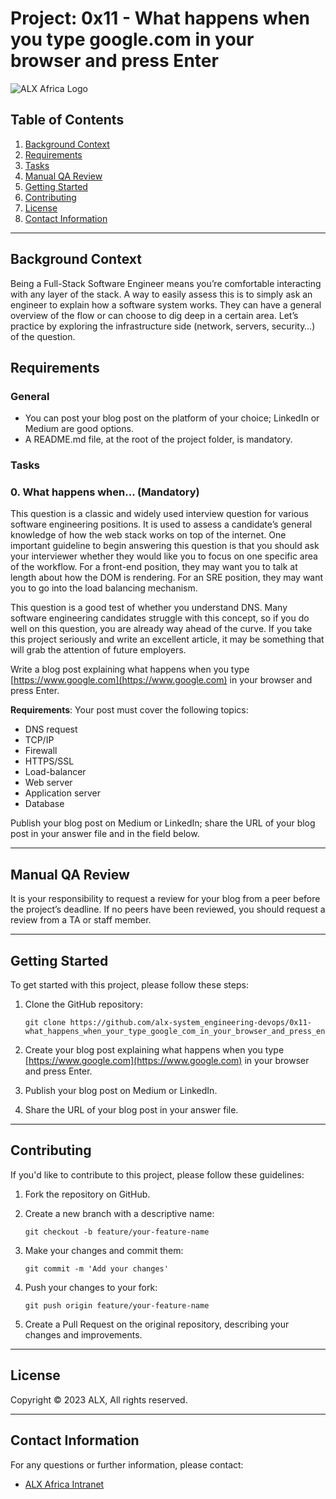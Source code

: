 
# Project: 0x11 - What happens when you type google.com in your browser and press Enter

![ALX Africa Logo](https://intranet.alxswe.com/images/alx-logo.png)

## Table of Contents

1. [Background Context](#background-context)
2. [Requirements](#requirements)
3. [Tasks](#tasks)
4. [Manual QA Review](#manual-qa-review)
5. [Getting Started](#getting-started)
6. [Contributing](#contributing)
7. [License](#license)
8. [Contact Information](#contact-information)

---

## Background Context

Being a Full-Stack Software Engineer means you’re comfortable interacting with any layer of the stack. A way to easily assess this is to simply ask an engineer to explain how a software system works. They can have a general overview of the flow or can choose to dig deep in a certain area. Let’s practice by exploring the infrastructure side (network, servers, security…) of the question.

## Requirements

### General

- You can post your blog post on the platform of your choice; LinkedIn or Medium are good options.
- A README.md file, at the root of the project folder, is mandatory.

### Tasks

### 0. What happens when... (Mandatory)

This question is a classic and widely used interview question for various software engineering positions. It is used to assess a candidate’s general knowledge of how the web stack works on top of the internet. One important guideline to begin answering this question is that you should ask your interviewer whether they would like you to focus on one specific area of the workflow. For a front-end position, they may want you to talk at length about how the DOM is rendering. For an SRE position, they may want you to go into the load balancing mechanism.

This question is a good test of whether you understand DNS. Many software engineering candidates struggle with this concept, so if you do well on this question, you are already way ahead of the curve. If you take this project seriously and write an excellent article, it may be something that will grab the attention of future employers.

Write a blog post explaining what happens when you type [https://www.google.com](https://www.google.com) in your browser and press Enter.

**Requirements**: Your post must cover the following topics:

- DNS request
- TCP/IP
- Firewall
- HTTPS/SSL
- Load-balancer
- Web server
- Application server
- Database

Publish your blog post on Medium or LinkedIn; share the URL of your blog post in your answer file and in the field below.

---

## Manual QA Review

It is your responsibility to request a review for your blog from a peer before the project’s deadline. If no peers have been reviewed, you should request a review from a TA or staff member.

---

## Getting Started

To get started with this project, please follow these steps:

1. Clone the GitHub repository:
   ```
   git clone https://github.com/alx-system_engineering-devops/0x11-what_happens_when_your_type_google_com_in_your_browser_and_press_enter.git
   ```

2. Create your blog post explaining what happens when you type [https://www.google.com](https://www.google.com) in your browser and press Enter.

3. Publish your blog post on Medium or LinkedIn.

4. Share the URL of your blog post in your answer file.

---

## Contributing

If you'd like to contribute to this project, please follow these guidelines:

1. Fork the repository on GitHub.

2. Create a new branch with a descriptive name:

   ```shell
   git checkout -b feature/your-feature-name
   ```

3. Make your changes and commit them:

   ```shell
   git commit -m 'Add your changes'
   ```

4. Push your changes to your fork:

   ```shell
   git push origin feature/your-feature-name
   ```

5. Create a Pull Request on the original repository, describing your changes and improvements.

---

## License

Copyright © 2023 ALX, All rights reserved.

---

## Contact Information

For any questions or further information, please contact:

- [ALX Africa Intranet](https://intranet.alxswe.com)
